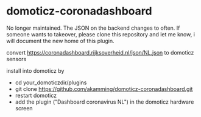 # domoticz-coronadashboard

No longer maintained. The JSON on the backend changes to often.  If someone wants to takeover, please clone this repository and let me know, i will document the new home of this plugin.

convert https://coronadashboard.rijksoverheid.nl/json/NL.json  to domoticz sensors

install into domoticz by
- cd your_domoticzdir/plugins
- git clone https://github.com/akamming/domoticz-coronadashboard.git
- restart domoticz
- add the plugin ("Dashboard coronavirus NL")  in the domoticz hardware screen
  
